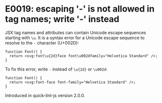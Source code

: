 # E0019: escaping '-' is not allowed in tag names; write '-' instead

JSX tag names and attributes can contain Unicode escape sequences starting with
`\u`. It is a syntax error for a Unicode escape sequence to resolve to the `-`
character (U+002D):

    function Font() {
      return <svg:font\u{2d}face font\u002dfamily="Helvetica Standard" />;
    }

To fix this error, write `-` instead of `\u{2d}` or `\u002d`:

    function Font() {
      return <svg:font-face font-family="Helvetica Standard" />;
    }

Introduced in quick-lint-js version 2.0.0.

